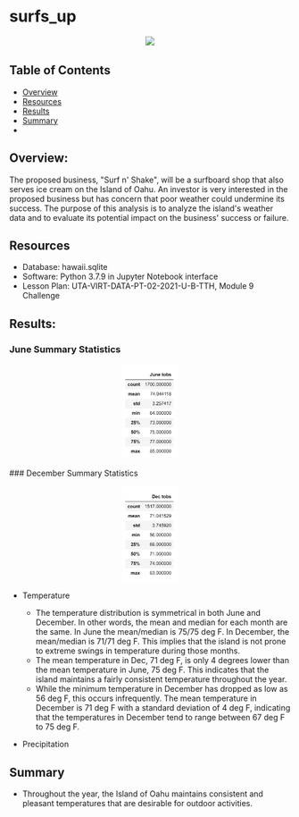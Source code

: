 # surfs_up
<p align="center">
  <img src="images/surfing" width="800">
</p>

## Table of Contents
* [Overview](https://github.com/rkaysen63/surfs_up/blob/master/README.md#overview)
* [Resources](https://github.com/rkaysen63/surfs_up/blob/master/README.md#resources)
* [Results](https://github.com/rkaysen63/surfs_up/blob/master/README.md#results)
* [Summary](https://github.com/rkaysen63/surfs_up/blob/master/README.md#summary)
* 
## Overview:
The proposed business, "Surf n' Shake", will be a surfboard shop that also serves ice cream on the Island of Oahu.  An investor is very interested in the proposed business but has concern that poor weather could undermine its success.  The purpose of this analysis is to analyze the island's weather data and to evaluate its potential impact on the business' success or failure. 

## Resources 

* Database: hawaii.sqlite
* Software: Python 3.7.9 in Jupyter Notebook interface
* Lesson Plan: UTA-VIRT-DATA-PT-02-2021-U-B-TTH, Module 9 Challenge

## Results:
### June Summary Statistics
<p align="center">
  <img src="images/summary_stats_06.png" width="100">
</p>
### December Summary Statistics
<p align="center">
  <img src="images/summary_stats_12.png" width="100">
</p>

* Temperature
  * The temperature distribution is symmetrical in both June and December.  In other words, the mean and median for each month are the same.  In June the mean/median is 75/75 deg F.  In December, the mean/median is 71/71 deg F.  This implies that the island is not prone to extreme swings in temperature during those months.
  * The mean temperature in Dec, 71 deg F, is only 4 degrees lower than the mean temperature in June, 75 deg F.  This indicates that the island maintains a fairly consistent temperature throughout the year.
  * While the minimum temperature in December has dropped as low as 56 deg F, this occurs infrequently.  The mean temperature in December is 71 deg F with a standard deviation of 4 deg F, indicating that the temperatures in December tend to range between 67 deg F to 75 deg F.

* Precipitation

## Summary
* Throughout the year, the Island of Oahu maintains consistent and pleasant temperatures that are desirable for outdoor activities.

